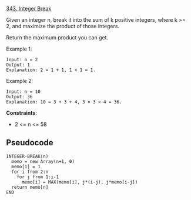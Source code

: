 [343. Integer Break](https://leetcode.com/problems/integer-break/)

Given an integer n, break it into the sum of k positive integers, where k >= 2, and maximize the product of those integers.

Return the maximum product you can get.

Example 1:

```
Input: n = 2
Output: 1
Explanation: 2 = 1 + 1, 1 × 1 = 1.
```

Example 2:

```
Input: n = 10
Output: 36
Explanation: 10 = 3 + 3 + 4, 3 × 3 × 4 = 36.
```

**Constraints**:

-   2 <= n <= 58

## Pseudocode

```
INTEGER-BREAK(n)
  memo = new Array(n+1, 0)
  memo[1] = 1
  for i from 2:n
    for j from 1:i-1
      memo[i] = MAX(memo[i], j*(i-j), j*memo[i-j])
  return memo[n]
END
```
